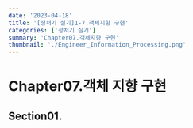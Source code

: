 ```yaml
---
date: '2023-04-18'
title: '[정처기 실기]1-7.객체지향 구현'
categories: ['정처기 실기']
summary: 'Chapter07.객체지향 구현'
thumbnail: './Engineer_Information_Processing.png'
---
```

# Chapter07.객체 지향 구현
## Section01.